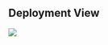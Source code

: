 ## Deployment View

<!-- Представление развертывания описывает:

1. техническую инфраструктуру:
   - географические локации
   - среды
   - физические сервера
   - каналы и топологии
   - среда виртуализации и контейнерезации, включая оркестраторы контейнеров
2. Размещение (программных) строительных блоков на эти элементах инфраструктуры.

Часто системы выполняются в различных средах, например, в среде разработки, тестовой среде, производственной среде.В таких случаях вы должны документировать все соответствующие среды. -->

![](embed:vs)